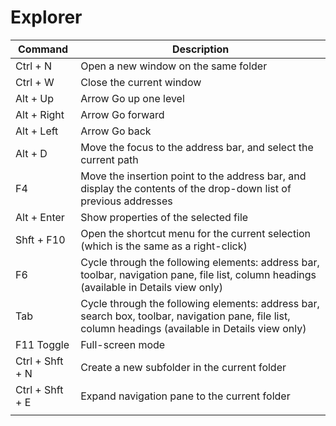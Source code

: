 # Explorer

| Command         | Description                                                                                                                                          |
|-----------------|-------------------------------------------------------------------------------------------------------------------------------------------------------
| Ctrl + N        | Open a new window on the same folder                                                                                                                 |
| Ctrl + W        | Close the current window                                                                                                                             |
| Alt + Up        | Arrow Go up one level                                                                                                                                |
| Alt + Right     | Arrow Go forward                                                                                                                                     |
| Alt + Left      | Arrow Go back                                                                                                                                        |
| Alt + D         | Move the focus to the address bar, and select the current path                                                                                       |
| F4              | Move the insertion point to the address bar, and display the contents of the drop-down list of previous addresses                                    |
| Alt + Enter     | Show properties of the selected file                                                                                                                 |
| Shft + F10      | Open the shortcut menu for the current selection (which is the same as a right-click)                                                                |
| F6              | Cycle through the following elements: address bar, toolbar, navigation pane, file list, column headings (available in Details view only)             |
| Tab             | Cycle through the following elements: address bar, search box, toolbar, navigation pane, file list, column headings (available in Details view only) |
| F11 Toggle      | Full-screen mode                                                                                                                                     |
| Ctrl + Shft + N | Create a new subfolder in the current folder                                                                                                         |
| Ctrl + Shft + E | Expand navigation pane to the current folder                                                                                                         |
|                 |                                                                                                                                                      |
